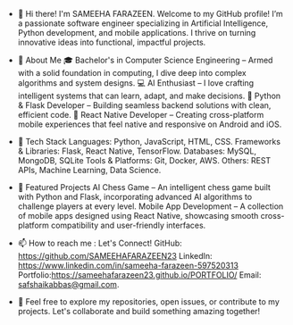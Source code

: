 - 👋  Hi there! I'm SAMEEHA FARAZEEN.
  Welcome to my GitHub profile! I’m a passionate software engineer specializing in Artificial Intelligence, Python development, and mobile applications.
  I thrive on turning innovative ideas into functional, impactful projects.
  
- 👀 About Me
🎓 Bachelor's in Computer Science Engineering – Armed with a solid foundation in computing, I dive deep into complex algorithms and system designs.
💻 AI Enthusiast – I love crafting intelligent systems that can learn, adapt, and make decisions.
🧩 Python & Flask Developer – Building seamless backend solutions with clean, efficient code.
📱 React Native Developer – Creating cross-platform mobile experiences that feel native and responsive on Android and iOS.
 
- 🌱 Tech Stack
Languages: Python, JavaScript, HTML, CSS.
Frameworks & Libraries: Flask, React Native, TensorFlow.
Databases: MySQL, MongoDB, SQLite
Tools & Platforms: Git, Docker, AWS.
Others: REST APIs, Machine Learning, Data Science.

- 💞️  Featured Projects
AI Chess Game – An intelligent chess game built with Python and Flask, incorporating advanced AI algorithms to challenge players at every level.
Mobile App Development – A collection of mobile apps designed using React Native, showcasing smooth cross-platform compatibility and user-friendly interfaces.

- 📫 How to reach me : Let's Connect!
GitHub: https://github.com/SAMEEHAFARAZEEN23
LinkedIn: https://www.linkedin.com/in/sameeha-farazeen-597520313
Portfolio:https://sameehafarazeen23.github.io/PORTFOLIO/
Email: safshaikabbas@gmail.com.

- 🌱 Feel free to explore my repositories, open issues, or contribute to my projects.
Let's collaborate and build something amazing together!
  



